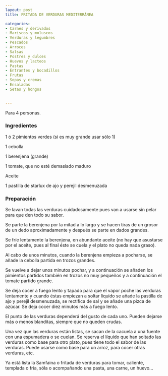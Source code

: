 ```yaml
---
layout: post
title: FRITADA DE VERDURAS MEDITERRÁNEA

categories:
- Carnes y derivados
- Mariscos y moluscos
- Verduras y legumbres
- Pescados
- Arroces
- Salsas
- Postres y dulces
- Huevos y lacteos
- Pastas
- Entrantes y bocadillos
- Frutas
- Sopas y cremas
- Ensaladas
- Setas y hongos
 

---
```


Para 4 personas.

<h3>Ingredientes</h3>

1 ó 2 pimientos verdes (si es muy grande usar sólo 1)

1 cebolla

1 berenjena (grande)

1 tomate, que no esté demasiado maduro

Aceite

1 pastilla de starlux de ajo y perejil desmenuzada

<h3>Preparación</h3>

Se lavan todas las verduras cuidadosamente pues van a usarse sin pelar para que den todo su sabor.

Se parte la berenjena por la mitad a lo largo y se hacen tiras de un grosor de un dedo aproximadamente y después se parte en dados grandes.

Se fríe lentamente la berenjena, en abundante aceite (no hay que asustarse por el aceite, pues al final éste se cuela y el plato no queda nada graso).

Al cabo de unos minutos, cuando la berenjena empieza a pocharse, se añade la cebolla partida en trozos grandes.

Se vuelve a dejar unos minutos pochar, y a continuación se añaden los pimientos partidos también en trozos no muy pequeños y a continuación el tomate partido grande.

Se deja cocer a fuego lento y tapado para que el vapor poche las verduras lentamente y cuando éstas empiezan a soltar líquido se añade la pastilla de ajo y perejil desmenuzada, se rectifica de sal y se añade una pizca de azúcar. Se deja cocer diez minutos más a fuego lento.

El punto de las verduras dependerá del gusto de cada uno. Pueden dejarse más o menos blanditas, siempre que no queden crudas.

Una vez que las verduras están listas, se sacan de la cacuela a una fuente con una espumadera o se cuelan. Se reserva el líquido que han soltado las verduras como base para otro plato, pues tiene todo el sabor de las verduras. Puede usarse como base para un arroz, para cocer otras verduras, etc.

Ya está lista la Samfaina o fritada de verduras para tomar, caliente, templada o fria, sóla o acompañando una pasta, una carne, un huevo...

